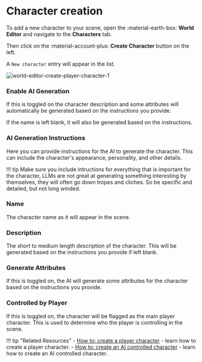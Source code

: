 # Character creation

To add a new character to your scene, open the :material-earth-box: **World Editor** and navigate to the **Characters** tab. 

Then click on the :material-account-plus: **Create Character** button on the left.

A `New character` entry will appear in the list.

![world-editor-create-player-character-1](/talemate/img/0.26.0/world-editor-create-player-character-1.png)

### Enable AI Generation

If this is toggled on the character description and some attributes will automatically be generated based on the instructions you provide.

If the name is left blank, it will also be generated based on the instructions.

### AI Generation Instructions

Here you can provide instructions for the AI to generate the character. This can include the character's appearance, personality, and other details.

!!! tip
    Make sure you include intructions for everything that is important for the character, LLMs are not great at generating something interesting by themselves, they will often go down tropes and cliches. So be specific and detailed, but not long winded.

### Name

The character name as it will appear in the scene.

### Description

The short to medium length description of the character. This will be generated based on the instructions you provide if left blank.

### Generate Attributes

If this is toggled on, the AI will generate some attributes for the character based on the instructions you provide.

### Controlled by Player

If this is toggled on, the character will be flagged as the main player character. This is used to determine who the player is controlling in the scene.

!!! tip "Related Resources"
    - [How to: create a player character](/talemate/user-guide/howto/create-a-new-scene/create-player-character) - learn how to create a player character.
    - [How to: create an AI controlled character](/talemate/user-guide/howto/create-a-new-scene/create-npc) - learn how to create an AI controlled character.
